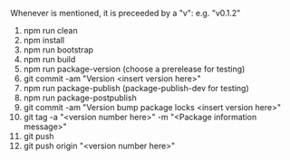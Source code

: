 Whenever <version number> is mentioned, it is preceeded by a "v": e.g. "v0.1.2"

1. npm run clean
2. npm install
3. npm run bootstrap
4. npm run build
5. npm run package-version (choose a prerelease for testing)
6. git commit -am "Version \<insert version here\>"
7. npm run package-publish (package-publish-dev for testing)
8. npm run package-postpublish
9. git commit -am "Version bump package locks \<insert version here\>"
10. git tag -a "\<version number here\>" -m "\<Package information message\>"
11. git push
12. git push origin "\<version number here\>"
